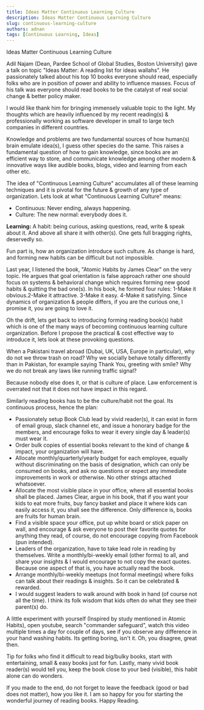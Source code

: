 ```yaml
---
title: Ideas Matter Continuous Learning Culture
description: Ideas Matter Continuous Learning Culture
slug: continuous-learning-culture
authors: adnan
tags: [Continuous Learning, Ideas]
---
```

Ideas Matter Continuous Learning Culture

Adil Najam (Dean, Pardee School of Global Studies, Boston University) gave a talk on topic "Ideas Matter: A reading list for ideas wallahs". He passionately talked about his top 10 books everyone should read, especially folks who are in position of power and ability to influence masses. Focus of his talk was everyone should read books to be the catalyst of real social change & better policy maker.

I would like thank him for bringing immensely valuable topic to the light. My thoughts which are heavily influenced by my recent reading(s) & professionally working as software developer in small to large tech companies in different countries.

Knowledge and problems are two fundamental sources of how human(s) brain emulate idea(s), I guess other species do the same. This raises a fundamental question of how to gain knowledge, since books are an efficient way to store, and communicate knowledge among other modern & innovative ways like audible books, blogs, video and learning from each other etc.
<!--truncate-->
The idea of "Continuous Learning Culture" accumulates all of these learning techniques and it is pivotal for the future & growth of any type of organization. Lets look at what "Continuous Learning Culture" means:
* Continuous: Never ending, always happening.
* Culture: The new normal: everybody does it.

**Learning:** A habit: being curious, asking questions, read, write & speak about it. And above all share it with other(s). One gets full bragging rights, deservedly so.

Fun part is, how an organization introduce such culture. As change is hard, and forming new habits can be difficult but not impossible.

Last year, I listened the book, "Atomic Habits by James Clear" on the very topic. He argues that goal orientation is false approach rather one should focus on systems & behavioral change which requires forming new good habits & quitting the bad one(s). In his book, he formed four rules: 1-Make it obvious.2-Make it attractive. 3-Make it easy. 4-Make it satisfying. Since dynamics of organization & people differs, if you are the curious one, I promise it, you are going to love it.

Oh the drift, lets get back to introducing forming reading book(s) habit which is one of the many ways of becoming continuous learning culture organization. Before I propose the practical & cost effective way to introduce it, lets look at these provoking questions.

When a Pakistani travel abroad (Dubai, UK, USA, Europe in particular), why do not we throw trash on road? Why we socially behave totally differently than in Pakistan, for example saying Thank You, greeting with smile? Why we do not break any laws like running traffic signal?

Because nobody else does it, or that is culture of place. Law enforcement is overrated not that it does not have impact in this regard.

Similarly reading books has to be the culture/habit not the goal. Its continuous process, hence the plan:

* Passionately setup Book Club lead by vivid reader(s), it can exist in form of email group, slack channel etc, and issue a honorary badge for the members, and encourage folks to wear it every single day & leader(s) must wear it.
* Order bulk copies of essential books relevant to the kind of change & impact, your organization will have.
* Allocate monthly/quarterly/yearly budget for each employee, equally without discriminating on the basis of designation, which can only be consumed on books, and ask no questions or expect any immediate improvements in work or otherwise. No other strings attached whatsoever.
* Allocate the most visible place in your office, where all essential books shall be placed. James Clear, argue in his book, that if you want your kids to eat more fruits, buy fancy basket and place it where kids can easily access it, you shall see the difference. Only difference is, books are fruits for human brain.
* Find a visible space your office, put up white board or stick paper on wall, and encourage & ask everyone to post their favorite quotes for anything they read, of course, do not encourage copying from Facebook (pun intended).
* Leaders of the organization, have to take lead role in reading by themselves. Write a monthly/bi-weekly email (other forms) to all, and share your insights & I would encourage to not copy the exact quotes. Because one aspect of that is, you have actually read the book.
* Arrange monthly/bi-weekly meetups (not formal meetings) where folks can talk about their readings & insights. So it can be celebrated & rewarded.
* I would suggest leaders to walk around with book in hand (of course not all the time). I think its folk wisdom that kids often do what they see their parent(s) do.

A little experiment with yourself (Inspired by study mentioned in Atomic Habits), open youtube, search "commander safeguard", watch this video multiple times a day for couple of days, see if you observe any difference in your hand washing habits. Its getting boring, isn't it. Oh, you disagree, great then.

Tip for folks who find it difficult to read big/bulky books, start with entertaining, small & easy books just for fun. Lastly, many vivid book reader(s) would tell you, keep the book close to your bed (visible), this habit alone can do wonders.

If you made to the end, do not forget to leave the feedback (good or bad does not matter), how you like it. I am so happy for you for starting the wonderful journey of reading books. Happy Reading.
